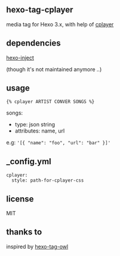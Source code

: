 ## hexo-tag-cplayer

media tag for Hexo 3.x, with help of [cplayer](https://github.com/Copay/cPlayer)

## dependencies

[hexo-inject](https://github.com/akfish/hexo-inject.git)

(though it's not maintained anymore ..)

## usage

```
{% cplayer ARTIST CONVER SONGS %}
```

songs:
* type: json string
* attributes: name, url

e.g:
`'[{ "name": "foo", "url": "bar" }]'`

## _config.yml

```
cplayer:
  style: path-for-cplayer-css
```

## license

MIT

## thanks to

inspired by [hexo-tag-owl](https://github.com/m80126colin/hexo-tag-owl.git)
